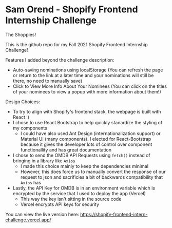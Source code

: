 # Sam Orend - Shopify Frontend Internship Challenge
The Shoppies!

This is the github repo for my Fall 2021 Shopify Frontend Internship Challenge!

Features I added beyond the challenge description:
- Auto-saving nominations using localStorage (You can refresh the page or return to the link at a later time and your nominations will still be there, no need to manually save)
- Click to View More Info About Your Nominees (You can click on the titles of your nominees to view a popup with more information about them!)

Design Choices:

- To try to align with Shopify's frontend stack, the webpage is built with React :)
- I chose to use React Bootstrap to help quickly stanardize the styling of my components
  - I could have also used Ant Design (internationalization support) or Material UI (many components). I elected for React-Bootstrap because it gives the developer lots of control over component functionallity and has great documentation
- I chose to send the OMDB API Requests using `fetch()` instead of bringing in a library like `Axios`
  - I made this choice mainly to keep the dependencies minimal
  - However, this does force us to manually convert the response of our request to json and sacrificies a bit of backwards compatibility that `Axios` has
- Lastly, the API Key for OMDB is in an environment variable which is encrypted by the service that I used to deploy the app (Vercel)
  - This way the key isn't sitting in the source code
  - Vercel encrypts API keys for security  

You can view the live version here: https://shopify-frontend-intern-challenge.vercel.app/

